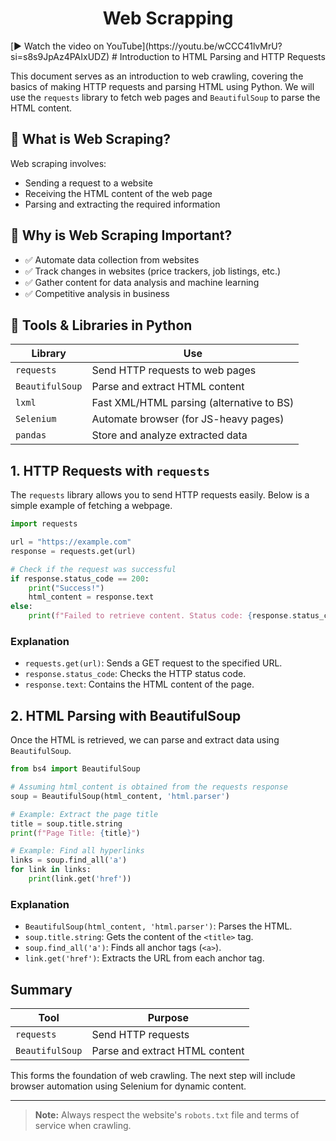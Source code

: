 <h1 align="center">Web Scrapping</h1>
[▶️ Watch the video on YouTube](https://youtu.be/wCCC41lvMrU?si=s8s9JpAz4PAIxUDZ)
# Introduction to HTML Parsing and HTTP Requests

This document serves as an introduction to web crawling, covering the basics of making HTTP requests and parsing HTML using Python. We will use the `requests` library to fetch web pages and `BeautifulSoup` to parse the HTML content.

## 📌 What is Web Scraping?

Web scraping involves:
- Sending a request to a website
- Receiving the HTML content of the web page
- Parsing and extracting the required information

## 🎯 Why is Web Scraping Important?
- ✅ Automate data collection from websites  
- ✅ Track changes in websites (price trackers, job listings, etc.)  
- ✅ Gather content for data analysis and machine learning  
- ✅ Competitive analysis in business 
## 🧰 Tools & Libraries in Python

| Library        | Use                                              |
|----------------|--------------------------------------------------|
| `requests`     | Send HTTP requests to web pages                  |
| `BeautifulSoup`| Parse and extract HTML content                   |
| `lxml`         | Fast XML/HTML parsing (alternative to BS)        |
| `Selenium`     | Automate browser (for JS-heavy pages)            |
| `pandas`       | Store and analyze extracted data                 |

## 1. HTTP Requests with `requests`

The `requests` library allows you to send HTTP requests easily. Below is a simple example of fetching a webpage.

```python
import requests

url = "https://example.com"
response = requests.get(url)

# Check if the request was successful
if response.status_code == 200:
    print("Success!")
    html_content = response.text
else:
    print(f"Failed to retrieve content. Status code: {response.status_code}")
```

### Explanation

- `requests.get(url)`: Sends a GET request to the specified URL.
- `response.status_code`: Checks the HTTP status code.
- `response.text`: Contains the HTML content of the page.

## 2. HTML Parsing with BeautifulSoup

Once the HTML is retrieved, we can parse and extract data using `BeautifulSoup`.

```python
from bs4 import BeautifulSoup

# Assuming html_content is obtained from the requests response
soup = BeautifulSoup(html_content, 'html.parser')

# Example: Extract the page title
title = soup.title.string
print(f"Page Title: {title}")

# Example: Find all hyperlinks
links = soup.find_all('a')
for link in links:
    print(link.get('href'))
```

### Explanation

- `BeautifulSoup(html_content, 'html.parser')`: Parses the HTML.
- `soup.title.string`: Gets the content of the `<title>` tag.
- `soup.find_all('a')`: Finds all anchor tags (`<a>`).
- `link.get('href')`: Extracts the URL from each anchor tag.

## Summary

| Tool         | Purpose                            |
|--------------|------------------------------------|
| `requests`   | Send HTTP requests                 |
| `BeautifulSoup` | Parse and extract HTML content |

This forms the foundation of web crawling. The next step will include browser automation using Selenium for dynamic content.

---

> **Note:** Always respect the website's `robots.txt` file and terms of service when crawling.

